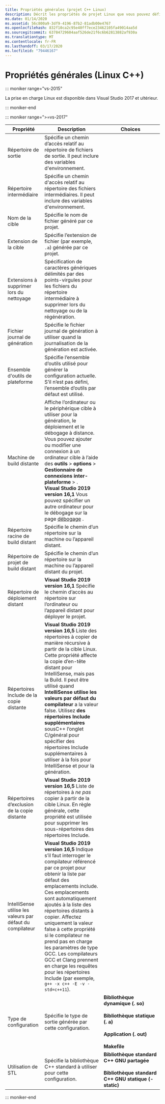```yaml
---
title: Propriétés générales (projet C++ Linux)
description: Décrit les propriétés de projet Linux que vous pouvez définir dans Visual Studio sur la page Propriétés générales.
ms.date: 01/14/2020
ms.assetid: 56c800a9-3df9-4196-87b2-81adb00e4767
ms.openlocfilehash: 832f10ca2c95e40ff7ece23462105fa49014aa5d
ms.sourcegitcommit: 63784729604aaf526de21f6c6b62813882af930a
ms.translationtype: MT
ms.contentlocale: fr-FR
ms.lasthandoff: 03/17/2020
ms.locfileid: "79446167"
---
```

# <a name="general-properties-linux-c"></a>Propriétés générales (Linux C++)

::: moniker range="vs-2015"

La prise en charge Linux est disponible dans Visual Studio 2017 et ultérieur.

::: moniker-end

::: moniker range=">=vs-2017"

| Propriété | Description | Choices |
|--|--|--|
| Répertoire de sortie | Spécifie un chemin d’accès relatif au répertoire de fichiers de sortie. Il peut inclure des variables d'environnement. |
| Répertoire intermédiaire | Spécifie un chemin d'accès relatif au répertoire des fichiers intermédiaires. Il peut inclure des variables d'environnement. |
| Nom de la cible | Spécifie le nom de fichier généré par ce projet. |
| Extension de la cible | Spécifie l’extension de fichier (par exemple, `.a`) générée par ce projet. |
| Extensions à supprimer lors du nettoyage | Spécification de caractères génériques délimités par des points-virgules pour les fichiers du répertoire intermédiaire à supprimer lors du nettoyage ou de la régénération. |
| Fichier journal de génération | Spécifie le fichier journal de génération à utiliser quand la journalisation de la génération est activée. |
| Ensemble d'outils de plateforme | Spécifie l’ensemble d’outils utilisé pour générer la configuration actuelle. S’il n’est pas défini, l’ensemble d’outils par défaut est utilisé. |
| Machine de build distante | Affiche l’ordinateur ou le périphérique cible à utiliser pour la génération, le déploiement et le débogage à distance. Vous pouvez ajouter ou modifier une connexion à un ordinateur cible à l’aide des **outils** > **options** > **Gestionnaire de connexions** **inter-plateforme** > .<br /> **Visual Studio 2019 version 16,1** Vous pouvez spécifier un autre ordinateur pour le débogage sur la page [débogage](debugging-linux.md) . |
| Répertoire racine de build distant | Spécifie le chemin d’un répertoire sur la machine ou l’appareil distant. |
| Répertoire de projet de build distant | Spécifie le chemin d’un répertoire sur la machine ou l’appareil distant du projet. |
| Répertoire de déploiement distant | **Visual Studio 2019 version 16,1** Spécifie le chemin d’accès au répertoire sur l’ordinateur ou l’appareil distant pour déployer le projet. |
| Répertoires Include de la copie distante | **Visual Studio 2019 version 16,5**  Liste des répertoires à copier de manière récursive à partir de la cible Linux. Cette propriété affecte la copie d’en-tête distant pour IntelliSense, mais pas la Build. Il peut être utilisé quand **IntelliSense utilise les valeurs par défaut du compilateur** a la valeur false. Utilisez **des répertoires Include supplémentaires** sousC++ l’onglet C/général pour spécifier des répertoires Include supplémentaires à utiliser à la fois pour IntelliSense et pour la génération. |
| Répertoires d’exclusion de la copie distante | **Visual Studio 2019 version 16,5** Liste de répertoires à *ne pas* copier à partir de la cible Linux. En règle générale, cette propriété est utilisée pour supprimer les sous-répertoires des répertoires Include. |
| IntelliSense utilise les valeurs par défaut du compilateur | **Visual Studio 2019 version 16,5** Indique s’il faut interroger le compilateur référencé par ce projet pour obtenir la liste par défaut des emplacements include. Ces emplacements sont automatiquement ajoutés à la liste des répertoires distants à copier. Affectez uniquement la valeur false à cette propriété si le compilateur ne prend pas en charge les paramètres de type GCC. Les compilateurs GCC et Clang prennent en charge les requêtes pour les répertoires Include (par exemple, `g++ -x c++ -E -v -std=c++11`). |
| Type de configuration | Spécifie le type de sortie générée par cette configuration. | **Bibliothèque dynamique (. so)**<br/><br/>**Bibliothèque statique (. a)**<br/><br/>**Application (. out)**<br/><br/>**Makefile** |
| Utilisation de STL | Spécifie la bibliothèque C++ standard à utiliser pour cette configuration. | **Bibliothèque standard C++ GNU partagée**<br/><br/>**Bibliothèque standard C++ GNU statique (-static)** |

::: moniker-end
